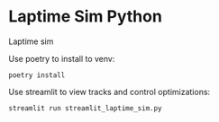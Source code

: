 # Laptime Sim Python
Laptime sim

Use poetry to install to venv:
```console 
poetry install
```
Use streamlit to view tracks and control optimizations:
```console
streamlit run streamlit_laptime_sim.py
```
